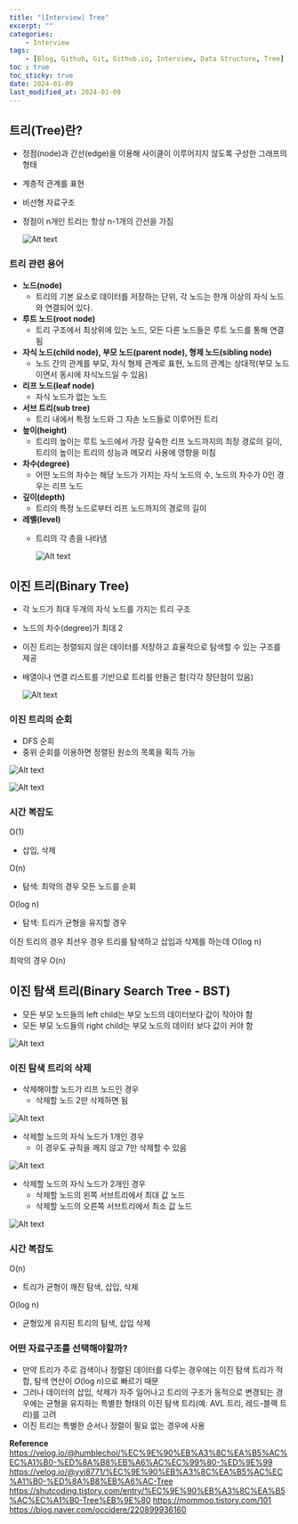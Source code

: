 ```yaml
---
title: "[Interview] Tree"
excerpt: ""
categories:
    - Interview
tags:
    - [Blog, Github, Git, Github.io, Interview, Data Structure, Tree]
toc : true
toc_sticky: true
date: 2024-01-09
last_modified_at: 2024-01-09
---
```

## 트리(Tree)란?

- 정점(node)과 간선(edge)을 이용해 사이클이 이루어지지 않도록 구성한 그래프의 형태
- 계층적 관계를 표현
- 비선형 자료구조
- 정점이 n개인 트리는 항상 n-1개의 간선을 가짐
    
    ![Alt text](/assets/img/2024-01-09-tree/image.png)
    

### 트리 관련 용어

- **노드(node)**
    - 트리의 기본 요소로 데이터를 저장하는 단위, 각 노드는 한개 이상의 자식 노드와 연결되어 있다.
- **루트 노드(root node)**
    - 트리 구조에서 최상위에 있는 노드, 모든 다른 노드들은 루트 노드를 통해 연결됨
- **자식 노드(child node), 부모 노드(parent node), 형제 노드(sibling node)**
    - 노드 간의 관계를 부모, 자식 형제 관계로 표현, 노드의 관계는 상대적(부모 노드이면서 동시에 자식노드일 수 있음)
- **리프 노드(leaf node)**
    - 자식 노드가 없는 노드
- **서브 트리(sub tree)**
    - 트리 내에서 특정 노드와 그 자손 노드들로 이루어진 트리
- **높이(height)**
    - 트리의 높이는 루트 노드에서 가장 깊숙한 리프 노드까지의 최장 경로의 길이, 트리의 높이는 트리의 성능과 메모리 사용에 영향을 미침
- **차수(degree)**
    - 어떤 노드의 차수는 해당 노드가 가지는 자식 노드의 수, 노드의 차수가 0인 경우는 리프 노드
- **깊이(depth)**
    - 트리의 특정 노드로부터 리프 노드까지의 경로의 길이
- **레벨(level)**
    - 트리의 각 층을 나타냄
        
        ![Alt text](/assets/img/2024-01-09-tree/image-1.png)
        

## 이진 트리(Binary Tree)

- 각 노드가 최대 두개의 자식 노드를 가지는 트리 구조
- 노드의 차수(degree)가 최대 2
- 이진 트리는 정렬되지 않은 데이터를 저장하고 효율적으로 탐색할 수 있는 구조를 제공
- 배열이나 연결 리스트를 기반으로 트리를 만들곤 함(각각 장단점이 있음)
    
    ![Alt text](/assets/img/2024-01-09-tree/image-2.png)
    

### 이진 트리의 순회

- DFS 순회
- 중위 순회를 이용하면 정렬된 원소의 목록을 획득 가능

![Alt text](/assets/img/2024-01-09-tree/image-3.png)

![Alt text](/assets/img/2024-01-09-tree/image-4.png)

### 시간 복잡도

O(1)        

- 삽입, 삭제

O(n)

- 탐색: 최악의 경우 모든 노드를 순회

O(log n)

- 탐색: 트리가 균형을 유지할 경우

이진 트리의 경우 최선우 경우 트리를 탐색하고 삽입과 삭제를 하는데 O(log n)

최악의 경우 O(n)

## 이진 탐색 트리(Binary  Search Tree - BST)

- 모든 부모 노드들의 left child는 부모 노드의 데이터보다 값이 작아야 함
- 모든 부모 노드들의 right child는 부모 노드의  데이터 보다 값이 커야 함

![Alt text](/assets/img/2024-01-09-tree/image-5.png)

### 이진 탐색 트리의 삭제

- 삭제해야할 노드가 리프 노드인 경우
    - 삭제할 노드 2만 삭제하면 됨

![Alt text](/assets/img/2024-01-09-tree/image-6.png)

- 삭제할 노드의 자식 노드가 1개인 경우
    - 이 경우도 규칙을 깨지 않고 7만 삭제할 수 있음

![Alt text](/assets/img/2024-01-09-tree/image-7.png)

- 삭제할 노드의 자식 노드가 2개인 경우
    - 삭제할 노드의 왼쪽 서브트리에서 최대 값 노드
    - 삭제할 노드의 오른쪽 서브트리에서 최소 값 노드

![Alt text](/assets/img/2024-01-09-tree/image-8.png)

### 시간 복잡도

O(n)

- 트리가 균형이 깨진 탐색, 삽입, 삭제

O(log n)

- 균형있게 유지된 트리의 탐색, 삽입 삭제

### 어떤 자료구조를 선택해야할까?

- 만약 트리가 주로 검색이나 정렬된 데이터를 다루는 경우에는 이진 탐색 트리가 적합, 탐색 연산이 *O*(log *n*)으로 빠르기 때문
- 그러나 데이터의 삽입, 삭제가 자주 일어나고 트리의 구조가 동적으로 변경되는 경우에는 균형을 유지하는 특별한 형태의 이진 탐색 트리(예: AVL 트리, 레드-블랙 트리)를 고려
- 이진 트리는 특별한 순서나 정렬이 필요 없는 경우에 사용

**Reference**<br>
<a href="https://velog.io/@humblechoi/%EC%9E%90%EB%A3%8C%EA%B5%AC%EC%A1%B0-%ED%8A%B8%EB%A6%AC%EC%99%80-%ED%9E%99">https://velog.io/@humblechoi/%EC%9E%90%EB%A3%8C%EA%B5%AC%EC%A1%B0-%ED%8A%B8%EB%A6%AC%EC%99%80-%ED%9E%99</a>
<a href="https://velog.io/@yyj8771/%EC%9E%90%EB%A3%8C%EA%B5%AC%EC%A1%B0-%ED%8A%B8%EB%A6%AC-Tree">https://velog.io/@yyj8771/%EC%9E%90%EB%A3%8C%EA%B5%AC%EC%A1%B0-%ED%8A%B8%EB%A6%AC-Tree</a>
<a href="https://shutcoding.tistory.com/entry/%EC%9E%90%EB%A3%8C%EA%B5%AC%EC%A1%B0-Tree%EB%9E%80">https://shutcoding.tistory.com/entry/%EC%9E%90%EB%A3%8C%EA%B5%AC%EC%A1%B0-Tree%EB%9E%80</a>
<a href="https://mommoo.tistory.com/101">https://mommoo.tistory.com/101</a>
<a href="https://blog.naver.com/occidere/220899936160">https://blog.naver.com/occidere/220899936160</a>

